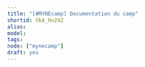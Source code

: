 ```yaml
---
title: "[#MYNEcamp] Documentation du camp"
shortid: SkA_HvZ4Z
alias:
model:
tags:
node: ["mynecamp"]
draft: yes
---
```

